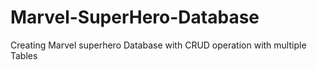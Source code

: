 # Marvel-SuperHero-Database
Creating Marvel superhero Database with CRUD operation with multiple Tables
